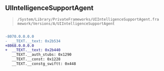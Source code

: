 ## UIIntelligenceSupportAgent

> `/System/Library/PrivateFrameworks/UIIntelligenceSupportAgent.framework/Versions/A/UIIntelligenceSupportAgent`

```diff

-8070.0.0.0.0
-  __TEXT.__text: 0x2b534
+8068.0.0.0.0
+  __TEXT.__text: 0x2b440
   __TEXT.__auth_stubs: 0x1290
   __TEXT.__const: 0x1228
   __TEXT.__constg_swiftt: 0x448

```
